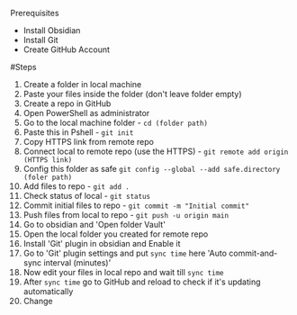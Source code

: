 Prerequisites
- Install Obsidian
- Install Git
- Create GitHub Account

#Steps
1) Create a folder in local machine
2) Paste your files inside the folder (don't leave folder empty)
3) Create a repo in GitHub
4) Open PowerShell as administrator
5) Go to the local machine folder - `cd (folder path)`
6) Paste this in Pshell - `git init`
7) Copy HTTPS link from remote repo
8) Connect local to remote repo (use the HTTPS) - `git remote add origin (HTTPS link)`
9) Config this folder as safe `git config --global --add safe.directory (foler path)`
10) Add files to repo - `git add .`
11) Check status of local - `git status`
12) Commit initial files to repo - `git commit -m "Initial commit"`
13) Push files from local to repo - `git push -u origin main`
14) Go to obsidian and 'Open folder Vault'
15) Open the local folder you created for remote repo
16) Install 'Git' plugin in obsidian and Enable it
17) Go to 'Git' plugin settings and put `sync time` here 'Auto commit-and-sync interval (minutes)'
18) Now edit your files in local repo and wait till `sync time`
19) After `sync time` go to GitHub and reload to check if it's updating automatically
20) Change